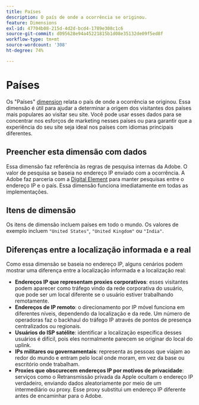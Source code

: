 ```yaml
---
title: Países
description: O país de onde a ocorrência se originou.
feature: Dimensions
exl-id: 47704b08-215d-4d2d-bcd4-1789e308c1c6
source-git-commit: d095628e94a45221815b1d08e35132de09f5ed8f
workflow-type: tm+mt
source-wordcount: '308'
ht-degree: 74%

---
```


# Países

Os &quot;Países&quot; [dimension](overview.md) relata o país de onde a ocorrência se originou. Essa dimensão é útil para ajudar a determinar a origem dos visitantes dos países mais populares ao visitar seu site. Você pode usar esses dados para se concentrar nos esforços de marketing nesses países ou para garantir que a experiência do seu site seja ideal nos países com idiomas principais diferentes.

## Preencher esta dimensão com dados

Essa dimensão faz referência às regras de pesquisa internas da Adobe. O valor de pesquisa se baseia no endereço IP enviado com a ocorrência. A Adobe faz parceria com a [Digital Element](https://www.digitalelement.com/pt-pt/) para manter pesquisas entre o endereço IP e o país. Essa dimensão funciona imediatamente em todas as implementações.

## Itens de dimensão

Os itens de dimensão incluem países em todo o mundo. Os valores de exemplo incluem `"United States"`, `"United Kingdom"` ou `"India"`.

## Diferenças entre a localização informada e a real

Como essa dimensão se baseia no endereço IP, alguns cenários podem mostrar uma diferença entre a localização informada e a localização real:

* **Endereços IP que representam proxies corporativos**: esses visitantes podem aparecer como tráfego vindo da rede corporativa do usuário, que pode ser um local diferente se o usuário estiver trabalhando remotamente.
* **Endereços de IP remoto**: o direcionamento por IP móvel funciona em diferentes níveis, dependendo da localização e da rede. Um número de operadoras faz o backhaul do tráfego IP através de pontos de presença centralizados ou regionais.
* **Usuários do ISP satélite**: identificar a localização específica desses usuários é difícil, pois eles normalmente parecem se originar do local do uplink.
* **IPs militares ou governamentais**: representa as pessoas que viajam ao redor do mundo e entram pelo local onde moram, em vez da base ou escritório onde trabalham.
* **Proxies que obscurecem endereços IP por motivos de privacidade**: serviços como o Retransmissão privada da Apple ocultam o endereço IP verdadeiro, enviando dados aleatoriamente por meio de um intermediário ou proxy. Esse proxy substitui um endereço IP diferente antes de encaminhar para o Adobe.
